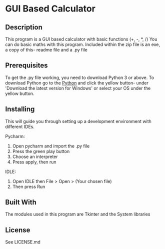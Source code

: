 # GUI Based Calculator

## Description
This program is a GUI based calculator with basic functions (+, -, *, /)
You can do basic maths with this program. Included within the zip file is an exe, a copy of this-
readme file and a .py file

## Prerequisites
To get the .py file working, you need to download Python 3 or above.
To download Python go to the [Python](https://www.python.org/downloads/) and click the yellow button-
under 'Download the latest version for Windows' or select your OS under the yellow button.

## Installing
This will guide you through setting up a development environment with different IDEs.

Pycharm:
1. Open pycharm and import the .py file
2. Press the green play button
3. Choose an interpreter
4. Press apply, then run

IDLE:
1. Open IDLE then File > Open > (Your chosen file)
2. Then press Run

## Built With
The modules used in this program are Tkinter and the System libraries

## License
See LICENSE.md
